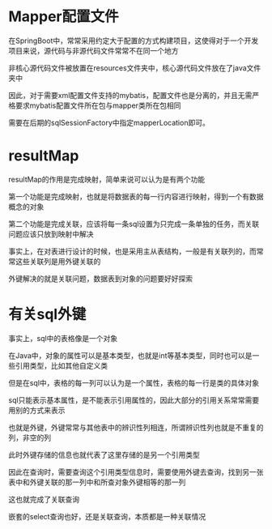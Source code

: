 # Mapper配置文件
在SpringBoot中，常常采用约定大于配置的方式构建项目，这使得对于一个开发项目来说，源代码与非源代码文件常常不在同一个地方

非核心源代码文件被放置在resources文件夹中，核心源代码文件放在了java文件夹中

因此，对于需要xml配置文件支持的mybatis，配置文件也是分离的，并且无需严格要求mybatis配置文件所在包与mapper类所在包相同

需要在后期的sqlSessionFactory中指定mapperLocation即可。


# resultMap
resultMap的作用是完成映射，简单来说可以认为是有两个功能

第一个功能是完成映射，也就是将数据表的每一行内容进行映射，得到一个有数据概念的对象

第二个功能是完成关联，应该将每一条sql设置为只完成一条单独的任务，而关联问题应该只放到映射中解决

事实上，在对表进行设计的时候，也是采用主从表结构，一般是有关联列的，而常常这些关联列是用外键关联的

外键解决的就是关联问题，数据表到对象的问题要好好探索

# 有关sql外键
事实上，sql中的表格像是一个对象

在Java中，对象的属性可以是基本类型，也就是int等基本类型，同时也可以是一些引用类型，比如其他自定义类

但是在sql中，表格的每一列可以认为是一个属性，表格的每一行是类的具体对象

sql只能表示基本属性，是不能表示引用属性的，因此大部分的引用关系常常需要用别的方式来表示

也就是外键，外键常常与其他表中的辨识性列相连，所谓辨识性列也就是不重复的列，非空的列

此时外键存储的信息也就代表了这里存储的是另一个引用类型

因此在查询时，需要查询这个引用类型信息时，需要使用外键去查询，找到另一张表中和外键关联的那一列中和所查对象外键相等的那一列

这也就完成了关联查询

嵌套的select查询也好，还是关联查询，本质都是一种关联情况